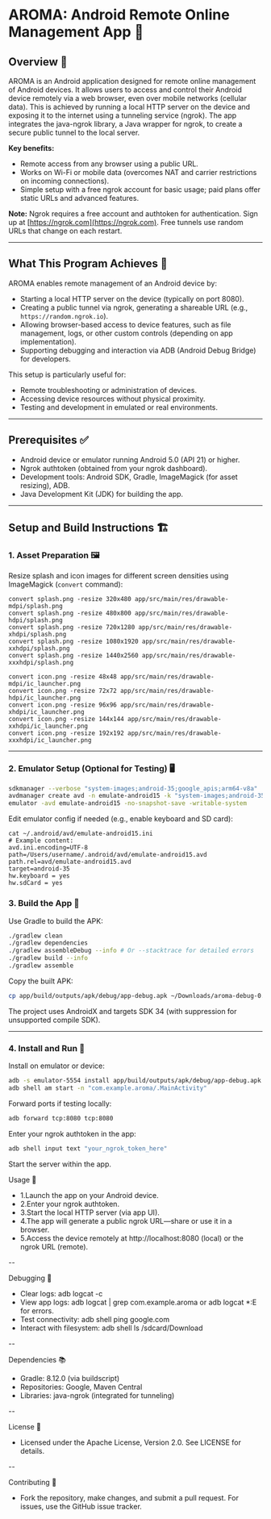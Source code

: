 # AROMA: Android Remote Online Management App 🚀

## Overview 📱
AROMA is an Android application designed for remote online management of Android devices. It allows users to access and control their Android device remotely via a web browser, even over mobile networks (cellular data). This is achieved by running a local HTTP server on the device and exposing it to the internet using a tunneling service (ngrok). The app integrates the java-ngrok library, a Java wrapper for ngrok, to create a secure public tunnel to the local server.

**Key benefits:**

* Remote access from any browser using a public URL.
* Works on Wi-Fi or mobile data (overcomes NAT and carrier restrictions on incoming connections).
* Simple setup with a free ngrok account for basic usage; paid plans offer static URLs and advanced features.

**Note:** Ngrok requires a free account and authtoken for authentication. Sign up at [https://ngrok.com](https://ngrok.com). Free tunnels use random URLs that change on each restart.

---

## What This Program Achieves 🎯
AROMA enables remote management of an Android device by:

* Starting a local HTTP server on the device (typically on port 8080).
* Creating a public tunnel via ngrok, generating a shareable URL (e.g., `https://random.ngrok.io`).
* Allowing browser-based access to device features, such as file management, logs, or other custom controls (depending on app implementation).
* Supporting debugging and interaction via ADB (Android Debug Bridge) for developers.

This setup is particularly useful for:

* Remote troubleshooting or administration of devices.
* Accessing device resources without physical proximity.
* Testing and development in emulated or real environments.

---

## Prerequisites ✅
* Android device or emulator running Android 5.0 (API 21) or higher.
* Ngrok authtoken (obtained from your ngrok dashboard).
* Development tools: Android SDK, Gradle, ImageMagick (for asset resizing), ADB.
* Java Development Kit (JDK) for building the app.

---

## Setup and Build Instructions 🏗️
### 1. Asset Preparation 🖼️
Resize splash and icon images for different screen densities using ImageMagick (`convert` command):
```text
convert splash.png -resize 320x480 app/src/main/res/drawable-mdpi/splash.png
convert splash.png -resize 480x800 app/src/main/res/drawable-hdpi/splash.png
convert splash.png -resize 720x1280 app/src/main/res/drawable-xhdpi/splash.png
convert splash.png -resize 1080x1920 app/src/main/res/drawable-xxhdpi/splash.png
convert splash.png -resize 1440x2560 app/src/main/res/drawable-xxxhdpi/splash.png

convert icon.png -resize 48x48 app/src/main/res/drawable-mdpi/ic_launcher.png
convert icon.png -resize 72x72 app/src/main/res/drawable-hdpi/ic_launcher.png
convert icon.png -resize 96x96 app/src/main/res/drawable-xhdpi/ic_launcher.png
convert icon.png -resize 144x144 app/src/main/res/drawable-xxhdpi/ic_launcher.png
convert icon.png -resize 192x192 app/src/main/res/drawable-xxxhdpi/ic_launcher.png
```

---

### 2. Emulator Setup (Optional for Testing) 🖥️
```bash
sdkmanager --verbose "system-images;android-35;google_apis;arm64-v8a"
avdmanager create avd -n emulate-android15 -k "system-images;android-35;google_apis;arm64-v8a" -d pixel_8_pro
emulator -avd emulate-android15 -no-snapshot-save -writable-system
```

Edit emulator config if needed (e.g., enable keyboard and SD card):

```text
cat ~/.android/avd/emulate-android15.ini
# Example content:
avd.ini.encoding=UTF-8
path=/Users/username/.android/avd/emulate-android15.avd
path.rel=avd/emulate-android15.avd
target=android-35
hw.keyboard = yes
hw.sdCard = yes
```

### 3. Build the App 🔨

Use Gradle to build the APK:

```bash
./gradlew clean
./gradlew dependencies
./gradlew assembleDebug --info # Or --stacktrace for detailed errors
./gradlew build --info
./gradlew assemble
```

Copy the built APK:

```bash
cp app/build/outputs/apk/debug/app-debug.apk ~/Downloads/aroma-debug-0.1.apk
```

The project uses AndroidX and targets SDK 34 (with suppression for unsupported compile SDK).

---

### 4. Install and Run 📲

Install on emulator or device:

```bash
adb -s emulator-5554 install app/build/outputs/apk/debug/app-debug.apk
adb shell am start -n "com.example.aroma/.MainActivity"
```

Forward ports if testing locally:

```bash
adb forward tcp:8080 tcp:8080
```

Enter your ngrok authtoken in the app:

```bash
adb shell input text "your_ngrok_token_here"
```

Start the server within the app.


Usage 📖
* 1.Launch the app on your Android device.
* 2.Enter your ngrok authtoken.
* 3.Start the local HTTP server (via app UI).
* 4.The app will generate a public ngrok URL—share or use it in a browser.
* 5.Access the device remotely at http://localhost:8080 (local) or the ngrok URL (remote).

--

Debugging 🐞
* Clear logs: adb logcat -c
* View app logs: adb logcat | grep com.example.aroma or adb logcat *:E for errors.
* Test connectivity: adb shell ping google.com
* Interact with filesystem: adb shell ls /sdcard/Download

--

Dependencies 📚
* Gradle: 8.12.0 (via buildscript)
* Repositories: Google, Maven Central
* Libraries: java-ngrok (integrated for tunneling)

--

License 📄
* Licensed under the Apache License, Version 2.0. See LICENSE for details.

--

Contributing 🤝
* Fork the repository, make changes, and submit a pull request. For issues, use the GitHub issue tracker.

